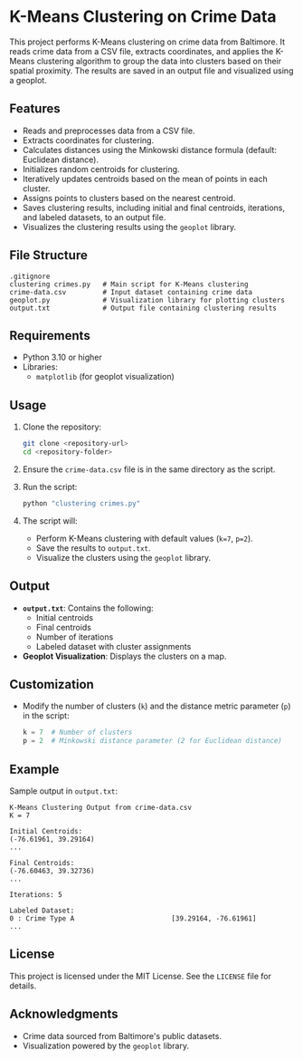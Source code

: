 
# K-Means Clustering on Crime Data

This project performs K-Means clustering on crime data from Baltimore. It reads crime data from a CSV file, extracts coordinates, and applies the K-Means clustering algorithm to group the data into clusters based on their spatial proximity. The results are saved in an output file and visualized using a geoplot.

## Features

- Reads and preprocesses data from a CSV file.
- Extracts coordinates for clustering.
- Calculates distances using the Minkowski distance formula (default: Euclidean distance).
- Initializes random centroids for clustering.
- Iteratively updates centroids based on the mean of points in each cluster.
- Assigns points to clusters based on the nearest centroid.
- Saves clustering results, including initial and final centroids, iterations, and labeled datasets, to an output file.
- Visualizes the clustering results using the `geoplot` library.

## File Structure

```
.gitignore
clustering crimes.py   # Main script for K-Means clustering
crime-data.csv         # Input dataset containing crime data
geoplot.py             # Visualization library for plotting clusters
output.txt             # Output file containing clustering results
```

## Requirements

- Python 3.10 or higher
- Libraries:
  - `matplotlib` (for geoplot visualization)

## Usage

1. Clone the repository:
   ```bash
   git clone <repository-url>
   cd <repository-folder>
   ```

2. Ensure the `crime-data.csv` file is in the same directory as the script.

3. Run the script:
   ```bash
   python "clustering crimes.py"
   ```

4. The script will:
   - Perform K-Means clustering with default values (`k=7`, `p=2`).
   - Save the results to `output.txt`.
   - Visualize the clusters using the `geoplot` library.

## Output

- **`output.txt`**: Contains the following:
  - Initial centroids
  - Final centroids
  - Number of iterations
  - Labeled dataset with cluster assignments
- **Geoplot Visualization**: Displays the clusters on a map.

## Customization

- Modify the number of clusters (`k`) and the distance metric parameter (`p`) in the script:
  ```python
  k = 7  # Number of clusters
  p = 2  # Minkowski distance parameter (2 for Euclidean distance)
  ```

## Example

Sample output in `output.txt`:
```
K-Means Clustering Output from crime-data.csv
K = 7

Initial Centroids:
(-76.61961, 39.29164)
...

Final Centroids:
(-76.60463, 39.32736)
...

Iterations: 5

Labeled Dataset:
0 : Crime Type A                        [39.29164, -76.61961]
...
```

## License

This project is licensed under the MIT License. See the `LICENSE` file for details.

## Acknowledgments

- Crime data sourced from Baltimore's public datasets.
- Visualization powered by the `geoplot` library.

